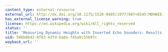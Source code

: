 ```yaml
---
content_type: external-resource
external_url: http://dx.doi.org/10.1175/1520-0485(1977)007<0345:MDHWIE>2.0.CO;2
has_external_license_warning: true
license: https://en.wikipedia.org/wiki/All_rights_reserved
status: ''
title: 'Measuring Dynamic Heights with Inverted Echo Sounders: Results from MODE'
uid: 506b8b42-8f83-43fd-ba0a-f45a8c55b97c
wayback_url: ''
---
```

